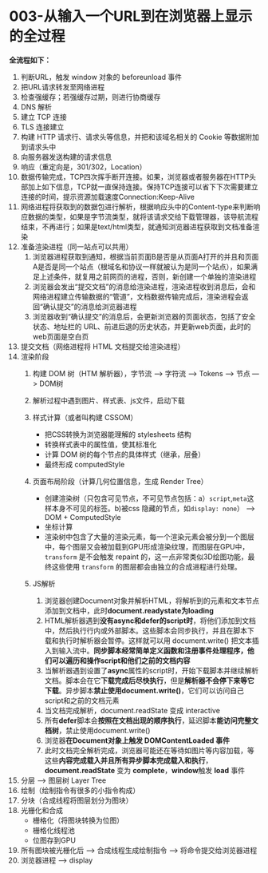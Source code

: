 
# 003-从输入一个URL到在浏览器上显示的全过程

<motto></motto>

**全流程如下：**

1. 判断URL，触发 window 对象的 beforeunload 事件
2. 把URL请求转发至网络进程
3. 检查强缓存；若强缓存过期，则进行协商缓存
4. DNS 解析
5. 建立 TCP 连接
6. TLS 连接建立
7. 构建 HTTP 请求行、请求头等信息，并把和该域名相关的 Cookie 等数据附加到请求头中
8. 向服务器发送构建的请求信息
9. 响应（重定向是，301/302，Location）
10. 数据传输完成，TCP四次挥手断开连接。如果，浏览器或者服务器在HTTP头部加上如下信息，TCP就一直保持连接。保持TCP连接可以省下下次需要建立连接的时间，提示资源加载速度Connection:Keep-Alive
11. 网络进程将获取到的数据包进行解析，根据响应头中的Content-type来判断响应数据的类型，如果是字节流类型，就将该请求交给下载管理器，该导航流程结束，不再进行；如果是text/html类型，就通知浏览器进程获取到文档准备渲染
12. 准备渲染进程（同一站点可以共用）
    1. 浏览器进程获取到通知，根据当前页面B是否是从页面A打开的并且和页面A是否是同一个站点（根域名和协议一样就被认为是同一个站点），如果满足上述条件，就复用之前网页的进程，否则，新创建一个单独的渲染进程
    2. 浏览器会发出“提交文档”的消息给渲染进程，渲染进程收到消息后，会和网络进程建立传输数据的“管道”，文档数据传输完成后，渲染进程会返回“确认提交”的消息给浏览器进程
    3. 浏览器收到“确认提交”的消息后，会更新浏览器的页面状态，包括了安全状态、地址栏的 URL、前进后退的历史状态，并更新web页面，此时的web页面是空白页
13. 提交文档（网络进程将 HTML 文档提交给渲染进程）
14. 渲染阶段
       1. 构建 DOM 树（HTM 解析器），字节流 —> 字符流 —> Tokens —> 节点 —> DOM树

       2. 解析过程中遇到图片、样式表、js文件，启动下载

       3. 样式计算（或者叫构建 CSSOM）
          - 把CSS转换为浏览器能理解的 stylesheets 结构
          - 转换样式表中的属性值，使其标准化
          - 计算 DOM 树的每个节点的具体样式（继承，层叠）
          - 最终形成 computedStyle
       4. 页面布局阶段（计算几何位置信息，生成 Render Tree）
          - 创建渲染树（只包含可见节点，不可见节点包括：a）`script`,`meta`这样本身不可见的标签。b)被css 隐藏的节点，如`display: none`） —> DOM + ComputedStyle
          - 坐标计算
          - 渲染树中包含了大量的渲染元素，每一个渲染元素会被分到一个图层中，每个图层又会被加载到GPU形成渲染纹理，而图层在GPU中， `transform` 是不会触发 repaint 的，这一点非常类似3D绘图功能，最终这些使用 `transform` 的图层都会由独立的合成进程进行处理。
       5. JS解析
          1. 浏览器创建Document对象并解析HTML，将解析到的元素和文本节点添加到文档中，此时**document.readystate为loading**
          2. HTML解析器遇到**没有async和defer的script时**，将他们添加到文档中，然后执行行内或外部脚本。这些脚本会同步执行，并且在脚本下载和执行时解析器会暂停。这样就可以用 document.write() 把文本插入到输入流中。**同步脚本经常简单定义函数和注册事件处理程序，他们可以遍历和操作script和他们之前的文档内容**
          3. 当解析器遇到设置了**async**属性的script时，开始下载脚本并继续解析文档。脚本会在它**下载完成后尽快执行**，但是**解析器不会停下来等它下载**。异步脚本**禁止使用document.write()**，它们可以访问自己script和之前的文档元素
          4. 当文档完成解析，document.readState 变成 interactive
          5. 所有**defer**脚本会**按照在文档出现的顺序执行**，延迟脚本**能访问完整文档树**，禁止使用document.write()
          6. 浏览器**在Document对象上触发 DOMContentLoaded 事件**
          7. 此时文档完全解析完成，浏览器可能还在等待如图片等内容加载，等这些**内容完成载入并且所有异步脚本完成载入和执行**，**document.readState** 变为 **complete**，**window**触发 **load** 事件
   17. 分层 —> 图层树 Layer Tree
   18. 绘制（绘制指令有很多的小指令构成）
   19. 分块（合成线程将图层划分为图块）
   20. 光栅化和合成
       - 栅格化（将图块转换为位图）
       - 栅格化线程池
       - 位图存到GPU
   21. 所有图块被光栅化后 —> 合成线程生成绘制指令 —> 将命令提交给浏览器进程
   22. 浏览器进程 —> display




